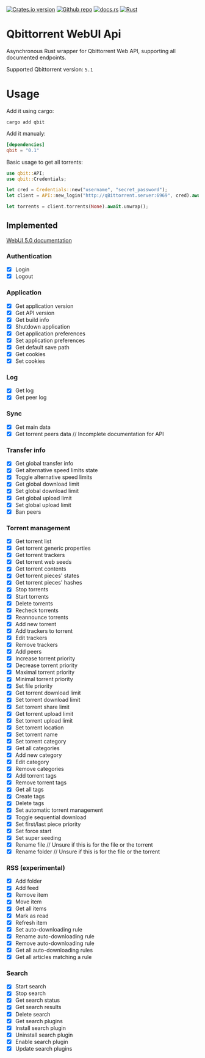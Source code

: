 [![Crates.io version](https://img.shields.io/crates/v/qbit)](https://crates.io/crates/qbit)
[![Github repo](https://img.shields.io/badge/Github-Repo-orange?logo=github)](https://github.com/Mattress237/qbittorrent-webui-api)
[![docs.rs](https://img.shields.io/docsrs/qbit)](https://docs.rs/qbit)
[![Rust](https://img.shields.io/badge/Rust-stable-brightgreen?logo=rust)](https://www.rust-lang.org/)

# Qbittorrent WebUI Api

Asynchronous Rust wrapper for Qbittorrent Web API, supporting all documented endpoints.

Supported Qbittorrent version: `5.1`

# Usage

Add it using cargo:
```
cargo add qbit
```

Add it manualy:
``` toml
[dependencies]
qbit = "0.1"
```

Basic usage to get all torrents:
``` rust
use qbit::API;
use qbit::Credentials;

let cred = Credentials::new("username", "secret_password");
let client = API::new_login("http://qBittorrent.server:6969", cred).await.unwrap();

let torrents = client.torrents(None).await.unwrap();
```

## Implemented

[WebUI 5.0 documentation](<https://github.com/qbittorrent/qBittorrent/wiki/WebUI-API-(qBittorrent-5.0)>)

### Authentication

- [x] Login
- [x] Logout

### Application

- [x] Get application version
- [x] Get API version
- [x] Get build info
- [x] Shutdown application
- [x] Get application preferences
- [x] Set application preferences
- [x] Get default save path
- [x] Get cookies
- [x] Set cookies

### Log

- [x] Get log
- [x] Get peer log

### Sync

- [x] Get main data
- [x] Get torrent peers data // Incomplete documentation for API

### Transfer info

- [x] Get global transfer info
- [x] Get alternative speed limits state
- [x] Toggle alternative speed limits
- [x] Get global download limit
- [x] Set global download limit
- [x] Get global upload limit
- [x] Set global upload limit
- [x] Ban peers

### Torrent management

- [x] Get torrent list
- [x] Get torrent generic properties
- [x] Get torrent trackers
- [x] Get torrent web seeds
- [x] Get torrent contents
- [x] Get torrent pieces' states
- [x] Get torrent pieces' hashes
- [x] Stop torrents
- [x] Start torrents
- [x] Delete torrents
- [x] Recheck torrents
- [x] Reannounce torrents
- [x] Add new torrent
- [x] Add trackers to torrent
- [x] Edit trackers
- [x] Remove trackers
- [x] Add peers
- [x] Increase torrent priority
- [x] Decrease torrent priority
- [x] Maximal torrent priority
- [x] Minimal torrent priority
- [x] Set file priority
- [x] Get torrent download limit
- [x] Set torrent download limit
- [x] Set torrent share limit
- [x] Get torrent upload limit
- [x] Set torrent upload limit
- [x] Set torrent location
- [x] Set torrent name
- [x] Set torrent category
- [x] Get all categories
- [x] Add new category
- [x] Edit category
- [x] Remove categories
- [x] Add torrent tags
- [x] Remove torrent tags
- [x] Get all tags
- [x] Create tags
- [x] Delete tags
- [x] Set automatic torrent management
- [x] Toggle sequential download
- [x] Set first/last piece priority
- [x] Set force start
- [x] Set super seeding
- [x] Rename file   // Unsure if this is for the file or the torrent
- [x] Rename folder // Unsure if this is for the file or the torrent

### RSS (experimental)

- [x] Add folder
- [x] Add feed
- [x] Remove item
- [x] Move item
- [x] Get all items
- [x] Mark as read
- [x] Refresh item
- [x] Set auto-downloading rule
- [x] Rename auto-downloading rule
- [x] Remove auto-downloading rule
- [x] Get all auto-downloading rules
- [x] Get all articles matching a rule

### Search

- [x] Start search
- [x] Stop search
- [x] Get search status
- [x] Get search results
- [x] Delete search
- [x] Get search plugins
- [x] Install search plugin
- [x] Uninstall search plugin
- [x] Enable search plugin
- [x] Update search plugins
